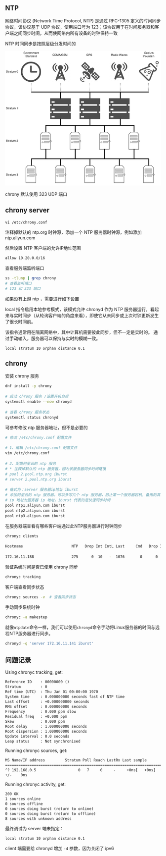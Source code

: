## NTP

网络时间协议 (Network Time Protocol, NTP) 是通过 RFC-1305 定义的时间同步协议，该协议基于 UDP 协议，使用端口号为 123；该协议用于在时间服务器和客户端之间同步时间，从而使网络内所有设备的时钟保持一致

NTP 时间同步是按照层级分发时间的

![053007eb75245ba9be6c459b9d68c9c2.png](.assets/chrony/053007eb75245ba9be6c459b9d68c9c2.png)

chrony 默认使用 323 UDP 端口

## chrony server

`vi /etc/chrony.conf`

注释掉默认的 ntp.org 时钟源，添加一个 NTP 服务器时钟源，例如添加 ntp.aliyun.com

然后设置 NTP 客户端的允许IP地址范围

```bash
allow 10.20.0.0/16
```

查看服务端监听端口

```bash
ss -tlunp | grep chrony
# 查看监听端口
# 123 和 323 端口
```

如果没有上游 ntp ，需要进行如下设置

local 指令启用本地参考模式，该模式允许 chronyd 作为 NTP 服务器运行，看起来与实时同步（从轮询客户端的角度来看），即使它从未同步或上次时钟更新发生了很长时间前。

该指令通常用在隔离网络中，其中计算机需要彼此同步，但不一定是实时的。 通过手动输入，服务器可以保持与实时的模糊一致。

```
local stratum 10 orphan distance 0.1
```

## chrony

安装 chrony 服务

```bash
dnf install -y chrony

# 启动 chrony 服务 /设置开机自启
systemctl enable --now chronyd

# 查看 chrony 服务状态
systemctl status chronyd
```

可参考修改 ntp 服务器地址，但不是必要的

```bash
# 修改 /etc/chrony.conf 配置文件

# 1、编辑 /etc/chrony.conf 配置文件
vim /etc/chrony.conf

# 2、配置阿里云的 ntp 服务
# * 注释掉默认的 ntp 服务器，因为该服务器同步时间略慢
# pool 2.pool.ntp.org iburst
# server 2.pool.ntp.org iburst

# 格式为：server 服务器ip地址 iburst 
# 添加阿里云的 ntp 服务器，可以多写几个 ntp 服务器，防止第一个服务器宕机，备用的其他 ntp 服务器可以继续进行时间同步
# ip 地址为服务器 ip 地址，iburst 代表的是快速同步时间 
pool ntp1.aliyun.com iburst
pool ntp2.aliyun.com iburst
pool ntp3.aliyun.com iburst
```

在服务器端查看有哪些客户端通过此NTP服务器进行时钟同步

```bash
chronyc clients

Hostname                      NTP   Drop Int IntL Last     Cmd   Drop Int  Last

172.16.11.188                 275      0  10   -  1076       0      0   -     -
```

验证系统时间是否已使用 chrony 同步

```bash
chronyc tracking
```

客户端查看同步状态

```bash
chronyc sources -v  # 查看同步状态
```

手动同步系统时钟

```bash
chronyc -a makestep
```

就像`ntpdate`命令一样，我们可以使用`chronyd`命令手动将Linux服务器的时间与远程NTP服务器进行同步。

```bash
chronyd -q 'server 172.16.11.141 iburst'
```

## 问题记录

Using chronyc tracking, get:

```
Reference ID    : 00000000 ()
Stratum         : 0
Ref time (UTC)  : Thu Jan 01 00:00:00 1970
System time     : 0.000000000 seconds fast of NTP time
Last offset     : +0.000000000 seconds
RMS offset      : 0.000000000 seconds
Frequency       : 0.000 ppm slow
Residual freq   : +0.000 ppm
Skew            : 0.000 ppm
Root delay      : 1.000000000 seconds
Root dispersion : 1.000000000 seconds
Update interval : 0.0 seconds
Leap status     : Not synchronised
```

Running chronyc sources, get:

```
MS Name/IP address         Stratum Poll Reach LastRx Last sample
===============================================================================
^? 192.168.0.5                   0   7     0     -     +0ns[   +0ns] +/-    0ns
```


Running chronyc activity, get:

```
200 OK
1 sources online
0 sources offline
0 sources doing burst (return to online)
0 sources doing burst (return to offline)
8 sources with unknown address
```

最终调试为 server 端未指定：

```
local stratum 10 orphan distance 0.1
```

client 端需要给 chronyd 增加 `-4` 参数，因为关闭了 ipv6
